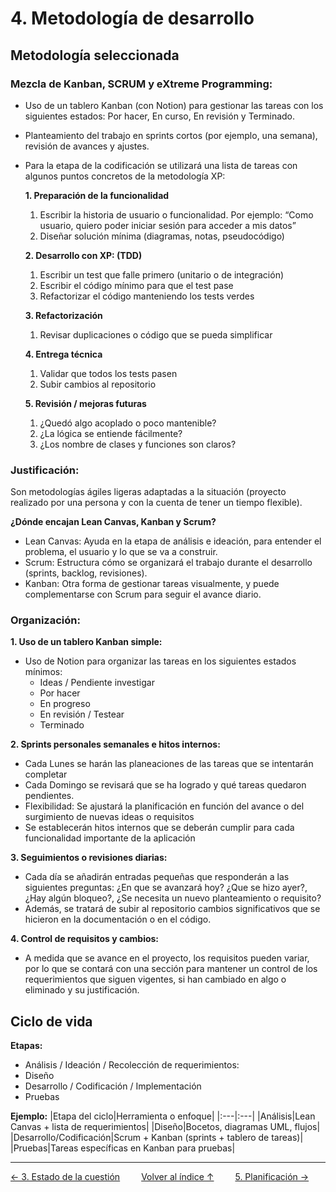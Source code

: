 # 4. Metodología de desarrollo

## Metodología seleccionada

### Mezcla de Kanban, SCRUM y eXtreme Programming:
- Uso de un tablero Kanban (con Notion) para gestionar las tareas con los siguientes estados: Por hacer, En curso, En revisión y Terminado.
- Planteamiento del trabajo en sprints cortos (por ejemplo, una semana), revisión de avances y ajustes.
- Para la etapa de la codificación se utilizará una lista de tareas con algunos puntos concretos de la metodología XP:
  
    **1. Preparación de la funcionalidad**
    1. Escribir la historia de usuario o funcionalidad. Por ejemplo: “Como usuario, quiero poder iniciar sesión para acceder a mis datos”
    2. Diseñar solución mínima (diagramas, notas, pseudocódigo)
    
    **2. Desarrollo con XP: (TDD)**
    1. Escribir un test que falle primero (unitario o de integración)
    2. Escribir el código mínimo para que el test pase
    3. Refactorizar el código manteniendo los tests verdes
    
    **3. Refactorización**
    1. Revisar duplicaciones o código que se pueda simplificar
    
    **4. Entrega técnica**
    1. Validar que todos los tests pasen
    2. Subir cambios al repositorio
    
    **5. Revisión / mejoras futuras**
    1. ¿Quedó algo acoplado o poco mantenible?
    2. ¿La lógica se entiende fácilmente?
    3. ¿Los nombre de clases y funciones son claros?

### Justificación:
Son metodologías ágiles ligeras adaptadas a la situación (proyecto realizado por una persona y con la cuenta de tener un tiempo flexible).

**¿Dónde encajan Lean Canvas, Kanban y Scrum?**
- Lean Canvas: Ayuda en la etapa de análisis e ideación, para entender el problema, el usuario y lo que se va a construir.
- Scrum: Estructura cómo se organizará el trabajo durante el desarrollo (sprints, backlog, revisiones).
- Kanban: Otra forma de gestionar tareas visualmente, y puede complementarse con Scrum para seguir el avance diario.

### Organización:
**1. Uso de un tablero Kanban simple:**
- Uso de Notion para organizar las tareas en los siguientes estados mínimos:
  - Ideas / Pendiente investigar
  - Por hacer
  - En progreso
  - En revisión / Testear
  - Terminado
  
**2. Sprints personales semanales e hitos internos:**
- Cada Lunes se harán las planeaciones de las tareas que se intentarán completar
- Cada Domingo se revisará que se ha logrado y qué tareas quedaron pendientes.
- Flexibilidad: Se ajustará la planificación en función del avance o del surgimiento de nuevas ideas o requisitos
- Se establecerán hitos internos que se deberán cumplir para cada funcionalidad importante de la aplicación
  
**3. Seguimientos o revisiones diarias:**
- Cada día se añadirán entradas pequeñas que responderán a las siguientes preguntas: ¿En que se avanzará hoy? ¿Que se hizo ayer?, ¿Hay algún bloqueo?, ¿Se necesita un nuevo planteamiento o requisito?
- Además, se tratará de subir al repositorio cambios significativos que se hicieron en la documentación o en el código.
  
**4. Control de requisitos y cambios:**
- A medida que se avance en el proyecto, los requisitos pueden variar, por lo que se contará con una sección para mantener un control de los requerimientos que siguen vigentes, si han cambiado en algo o eliminado y su justificación.

## Ciclo de vida
**Etapas:**
- Análisis / Ideación / Recolección de requerimientos:
- Diseño
- Desarrollo / Codificación / Implementación
- Pruebas

**Ejemplo:**
|Etapa del ciclo|Herramienta o enfoque|
|:---|:---|
|Análisis|Lean Canvas + lista de requerimientos|
|Diseño|Bocetos, diagramas UML, flujos|
|Desarrollo/Codificación|Scrum + Kanban (sprints + tablero de tareas)|
|Pruebas|Tareas específicas en Kanban para pruebas|

---
<div style="display:flex; justify-content: space-between; align-items: center;">
    <a href="3.estado.md">← 3. Estado de la cuestión</a> &nbsp; &nbsp; &nbsp;
    <a href="indice.md">Volver al índice ↑</a> &nbsp; &nbsp; &nbsp;
    <a href="5.planificacion.md">5. Planificación →</a> &nbsp; &nbsp; &nbsp;
</div>